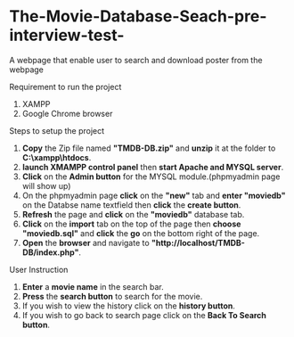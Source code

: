 # The-Movie-Database-Seach-pre-interview-test-
A webpage that enable user to search and download poster from the webpage

Requirement to run the project
1. XAMPP 
2. Google Chrome browser 

Steps to setup the project
1. <b>Copy</b> the Zip file named <b>"TMDB-DB.zip"</b> and <b>unzip</b> it at the folder to <b>C:\xampp\htdocs</b>.
2. <b>launch XMAMPP control panel</b> then <b>start Apache and MYSQL server</b>.
3. <b>Click</b> on the <b>Admin button</b> for the MYSQL module.(phpmyadmin page will show up)
4. On the phpmyadmin page <b>click</b> on the <b>"new"</b> tab and <b>enter "moviedb"</b> on the Databse name textfield then <b>click</b> the <b>create button</b>.
5. <b>Refresh</b> the page and <b>click</b> on the <b>"moviedb"</b> database tab.
6. <b>Click</b> on the <b>import</b> tab on the top of the page then <b>choose "moviedb.sql"</b> and <b>click</b> the <b>go</b> on the bottom right of the page.
7. <b>Open</b> the <b>browser</b> and navigate to <b>"http://localhost/TMDB-DB/index.php"</b>.

User Instruction
1. <b>Enter</b> a <b>movie name</b> in the search bar.
2. <b>Press</b> the <b>search button</b> to search for the movie.
3. If you wish to view the history click on the <b>history button</b>.
4. If you wish to go back to search page click on the <b>Back To Search button</b>.
